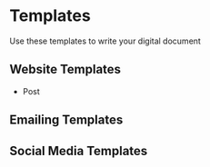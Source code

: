 Templates
===========

Use these templates to write your digital document

## Website Templates
- Post

## Emailing Templates

## Social Media Templates